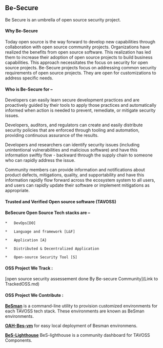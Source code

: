 ## Be-Secure

Be Secure is an umbrella of open source security project.

#### Why Be-Secure

Today open source is the way forward to develop new capabilities through collaboration with open source community projects. Organizations have realized the benefits from open source software. This realization has led them to increase their adoption of open source projects to build business capabilities. This approach necessitates the focus on security for open source projects. Be-Secure projects focus on addressing common security requirements of open source projects. They are open for customizations to address specific needs.

#### Who is Be-Secure for –

Developers can easily learn secure development practices and are proactively guided by their tools to apply those practices and automatically informed when action is needed to prevent, remediate, or mitigate security issues.

Developers, auditors, and regulators can create and easily distribute security policies that are enforced through tooling and automation, providing continuous assurance of the results.

Developers and researchers can identify security issues (including unintentional vulnerabilities and malicious software) and have this information swiftly flow - backward through the supply chain to someone who can rapidly address the issue.

Community members can provide information and notifications about product defects, mitigations, quality, and supportability and have this information rapidly flow forward across the ecosystem system to all users, and users can rapidly update their software or implement mitigations as appropriate.

#### Trusted and Verified Open source software (TAVOSS) 


#### BeSecure Open Source Tech stacks are –

    *   DevOps[DO] 
    
    *   Language and framework [L&F] 
    
    *   Application [A} 
    
    *   Distributed & Decentralized Application 
    
    *   Open-source Security Tool [S]
  

#### OSS Project We Track :

[open source security assessement done By Be-secure Community](Link to TrackedOSS.md)

#### OSS Project We Contribute :

[**BeSman**](https://github.com/Be-Secure/BeSman) is a command-line utility to provision customized environments for each TAVOSS tech stack. These environments are known 
as BeSman environments. 

[**OAH-Bes-vm**]() for easy local deployment of Besman environmens.

[**BeS-Lighthouse**]() BeS-lighthouse is a community dashboard for TAVOSS Components. 



 
